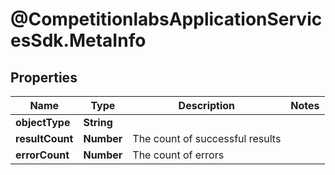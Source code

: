 # @CompetitionlabsApplicationServicesSdk.MetaInfo

## Properties

Name | Type | Description | Notes
------------ | ------------- | ------------- | -------------
**objectType** | **String** |  | 
**resultCount** | **Number** | The count of successful results | 
**errorCount** | **Number** | The count of errors | 


